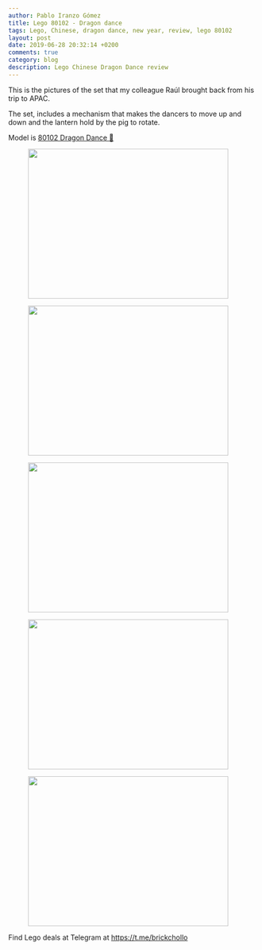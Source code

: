 ```yaml
---
author: Pablo Iranzo Gómez
title: Lego 80102 - Dragon dance
tags: Lego, Chinese, dragon dance, new year, review, lego 80102
layout: post
date: 2019-06-28 20:32:14 +0200
comments: true
category: blog
description: Lego Chinese Dragon Dance review
---
```


This is the pictures of the set that my colleague Raúl brought back from his trip to APAC.

The set, includes a mechanism that makes the dancers to move up and down and the lantern hold by the pig to rotate.

Model is [80102 Dragon Dance 🛒](https://www.amazon.es/dp/B07KRJJFY8?tag=redken-21)

<div class="elegant-gallery" itemscope itemtype="http://schema.org/ImageGallery">
    <figure itemprop="associatedMedia" itemscope itemtype="http://schema.org/ImageObject">
        <a href="https://i.imgur.com/8j1Drm8.jpg" itemprop="contentUrl" data-size="4032x3024">
            <img src="https://i.imgur.com/8j1Drm8t.jpg" width="403" height="302" itemprop="thumbnail" alt="" />
        </a>
        <figcaption itemprop="caption description"></figcaption>
    </figure>
    <figure itemprop="associatedMedia" itemscope itemtype="http://schema.org/ImageObject">
    <a href="https://i.imgur.com/y72cWUS.jpg" itemprop="contentUrl" data-size="4032x3024">
        <img src="https://i.imgur.com/y72cWUSt.jpg" width="403" height="302" itemprop="thumbnail" alt="" />
    </a>
    <figcaption itemprop="caption description"></figcaption>
    </figure>
    <figure itemprop="associatedMedia" itemscope itemtype="http://schema.org/ImageObject">
    <a href="https://i.imgur.com/EOD2WXW.jpg" itemprop="contentUrl" data-size="4032x3024">
        <img src="https://i.imgur.com/EOD2WXWt.jpg" width="403" height="302" itemprop="thumbnail" alt="" />
    </a>
    <figcaption itemprop="caption description"></figcaption>
    </figure>
        <figure itemprop="associatedMedia" itemscope itemtype="http://schema.org/ImageObject">
    <a href="https://i.imgur.com/XCjG4TR.jpg" itemprop="contentUrl" data-size="4032x3024">
        <img src="https://i.imgur.com/XCjG4TRt.jpg" width="403" height="302" itemprop="thumbnail" alt="" />
    </a>
    <figcaption itemprop="caption description"></figcaption>
    </figure>
        <figure itemprop="associatedMedia" itemscope itemtype="http://schema.org/ImageObject">
    <a href="https://i.imgur.com/sY9a1Qd.jpg" itemprop="contentUrl" data-size="4032x3024">
        <img src="https://i.imgur.com/sY9a1Qdt.jpg" width="403" height="302" itemprop="thumbnail" alt="" />
    </a>
    <figcaption itemprop="caption description"></figcaption>
    </figure>
</div>

Find Lego deals at Telegram at <https://t.me/brickchollo>
